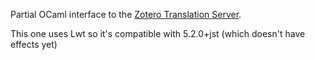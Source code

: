 Partial OCaml interface to the [Zotero Translation Server](https://github.com/zotero/translation-server).

This one uses Lwt so it's compatible with 5.2.0+jst (which doesn't have effects yet)
